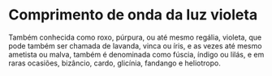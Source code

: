 # Comprimento de onda da luz violeta

Também conhecida como roxo, púrpura, ou até mesmo regália, violeta, que pode
também ser chamada de lavanda, vinca ou íris, e as vezes até mesmo ametista ou
malva, também é denominada como fúscia, índigo ou lilás, e em raras ocasiões,
bizâncio, cardo, glicínia, fandango e heliotropo.
